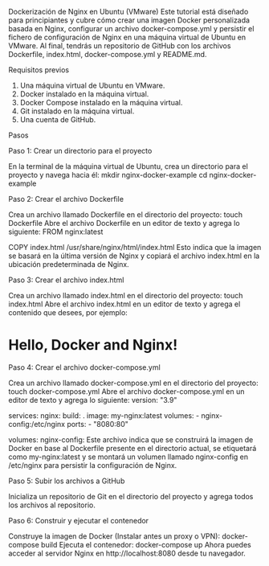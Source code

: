 Dockerización de Nginx en Ubuntu (VMware)
Este tutorial está diseñado para principiantes y cubre cómo crear una imagen Docker personalizada basada en Nginx, configurar un archivo 
docker-compose.yml y persistir el fichero de configuración de Nginx en una máquina virtual de Ubuntu en VMware. Al final, tendrás un repositorio de 
GitHub con los archivos Dockerfile, index.html, docker-compose.yml y README.md.

Requisitos previos
1.	Una máquina virtual de Ubuntu en VMware.
2.	Docker instalado en la máquina virtual.
3.	Docker Compose instalado en la máquina virtual.
4.	Git instalado en la máquina virtual.
5.	Una cuenta de GitHub.

Pasos

Paso 1: Crear un directorio para el proyecto

En la terminal de la máquina virtual de Ubuntu, crea un directorio para el proyecto y navega hacia él:
mkdir nginx-docker-example
cd nginx-docker-example

Paso 2: Crear el archivo Dockerfile

Crea un archivo llamado Dockerfile en el directorio del proyecto:
touch Dockerfile
Abre el archivo Dockerfile en un editor de texto y agrega lo siguiente:
FROM nginx:latest

COPY index.html /usr/share/nginx/html/index.html
Esto indica que la imagen se basará en la última versión de Nginx y copiará el archivo index.html en la ubicación predeterminada de Nginx.

Paso 3: Crear el archivo index.html

Crea un archivo llamado index.html en el directorio del proyecto:
touch index.html
Abre el archivo index.html en un editor de texto y agrega el contenido que desees, por ejemplo:
<!DOCTYPE html>
<html lang="en">
<head>
  <meta charset="UTF-8">
  <title>Nginx Docker Example</title>
</head>
<body>
  <h1>Hello, Docker and Nginx!</h1>
</body>
</html>

Paso 4: Crear el archivo docker-compose.yml

Crea un archivo llamado docker-compose.yml en el directorio del proyecto:
touch docker-compose.yml
Abre el archivo docker-compose.yml en un editor de texto y agrega lo siguiente:
version: "3.9"

services:
  nginx:
    build: .
    image: my-nginx:latest
    volumes:
      - nginx-config:/etc/nginx
    ports:
      - "8080:80"

volumes:
  nginx-config:
Este archivo indica que se construirá la imagen de Docker en base al Dockerfile presente en el directorio actual, se etiquetará como my-nginx:latest y se montará un volumen llamado nginx-config en /etc/nginx para persistir la configuración de Nginx.

Paso 5: Subir los archivos a GitHub

Inicializa un repositorio de Git en el directorio del proyecto y agrega todos los archivos al repositorio.

Paso 6: Construir y ejecutar el contenedor

Construye la imagen de Docker (Instalar antes un proxy o VPN):
docker-compose build
Ejecuta el contenedor:
docker-compose up
Ahora puedes acceder al servidor Nginx en http://localhost:8080 desde tu navegador.
